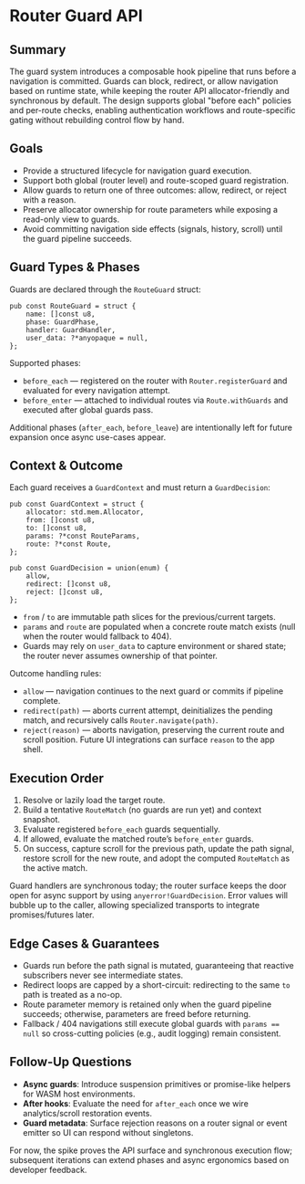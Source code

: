 # Router Guard API

## Summary
The guard system introduces a composable hook pipeline that runs before a navigation is committed. Guards can block, redirect, or allow navigation based on runtime state, while keeping the router API allocator-friendly and synchronous by default. The design supports global "before each" policies and per-route checks, enabling authentication workflows and route-specific gating without rebuilding control flow by hand.

## Goals
- Provide a structured lifecycle for navigation guard execution.
- Support both global (router level) and route-scoped guard registration.
- Allow guards to return one of three outcomes: allow, redirect, or reject with a reason.
- Preserve allocator ownership for route parameters while exposing a read-only view to guards.
- Avoid committing navigation side effects (signals, history, scroll) until the guard pipeline succeeds.

## Guard Types & Phases
Guards are declared through the `RouteGuard` struct:

```zig
pub const RouteGuard = struct {
    name: []const u8,
    phase: GuardPhase,
    handler: GuardHandler,
    user_data: ?*anyopaque = null,
};
```

Supported phases:
- `before_each` — registered on the router with `Router.registerGuard` and evaluated for every navigation attempt.
- `before_enter` — attached to individual routes via `Route.withGuards` and executed after global guards pass.

Additional phases (`after_each`, `before_leave`) are intentionally left for future expansion once async use-cases appear.

## Context & Outcome
Each guard receives a `GuardContext` and must return a `GuardDecision`:

```zig
pub const GuardContext = struct {
    allocator: std.mem.Allocator,
    from: []const u8,
    to: []const u8,
    params: ?*const RouteParams,
    route: ?*const Route,
};

pub const GuardDecision = union(enum) {
    allow,
    redirect: []const u8,
    reject: []const u8,
};
```

- `from` / `to` are immutable path slices for the previous/current targets.
- `params` and `route` are populated when a concrete route match exists (null when the router would fallback to 404).
- Guards may rely on `user_data` to capture environment or shared state; the router never assumes ownership of that pointer.

Outcome handling rules:
- `allow` — navigation continues to the next guard or commits if pipeline complete.
- `redirect(path)` — aborts current attempt, deinitializes the pending match, and recursively calls `Router.navigate(path)`.
- `reject(reason)` — aborts navigation, preserving the current route and scroll position. Future UI integrations can surface `reason` to the app shell.

## Execution Order
1. Resolve or lazily load the target route.
2. Build a tentative `RouteMatch` (no guards are run yet) and context snapshot.
3. Evaluate registered `before_each` guards sequentially.
4. If allowed, evaluate the matched route’s `before_enter` guards.
5. On success, capture scroll for the previous path, update the path signal, restore scroll for the new route, and adopt the computed `RouteMatch` as the active match.

Guard handlers are synchronous today; the router surface keeps the door open for async support by using `anyerror!GuardDecision`. Error values will bubble up to the caller, allowing specialized transports to integrate promises/futures later.

## Edge Cases & Guarantees
- Guards run before the path signal is mutated, guaranteeing that reactive subscribers never see intermediate states.
- Redirect loops are capped by a short-circuit: redirecting to the same `to` path is treated as a no-op.
- Route parameter memory is retained only when the guard pipeline succeeds; otherwise, parameters are freed before returning.
- Fallback / 404 navigations still execute global guards with `params == null` so cross-cutting policies (e.g., audit logging) remain consistent.

## Follow-Up Questions
- **Async guards**: Introduce suspension primitives or promise-like helpers for WASM host environments.
- **After hooks**: Evaluate the need for `after_each` once we wire analytics/scroll restoration events.
- **Guard metadata**: Surface rejection reasons on a router signal or event emitter so UI can respond without singletons.

For now, the spike proves the API surface and synchronous execution flow; subsequent iterations can extend phases and async ergonomics based on developer feedback.

